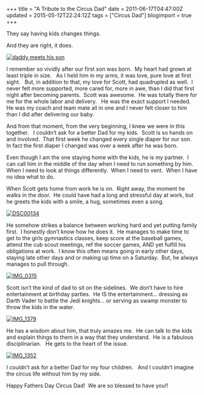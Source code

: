 +++
title = "A Tribute to the Circus Dad"
date = 2011-06-17T04:47:00Z
updated = 2015-05-12T22:24:12Z
tags = ["Circus Dad"]
blogimport = true 
+++

They say having kids changes things.

And they are right, it does. 

[![daddy meets his son](https://latc.s3.amazonaws.com/wp-content/uploads/2011/06/daddy-meets-his-son.jpg "daddy meets his son")](https://latc.s3.amazonaws.com/wp-content/uploads/2011/06/daddy-meets-his-son.jpg)

I remember so vividly after our first son was born.&#160; My heart had grown at least triple in size.&#160;&#160; As I held him in my arms, it was love, pure love at first sight.&#160;&#160; But, in addition to that, my love for Scott, had quadrupled as well.&#160; I never felt more supported, more cared for, more in awe, than I did that first night after becoming parents.&#160; Scott was awesome.&#160; He was totally there for me for the whole labor and delivery.&#160;&#160; He was the exact support I needed.&#160; He was my coach and team mate all in one and I never felt closer to him than I did after delivering our baby.&#160; 

And from that moment, from the very beginning, I knew we were in this together.&#160;&#160; I couldn’t ask for a better Dad for my kids.&#160; Scott is so hands on and involved.&#160; That first week he changed every single diaper for our son.&#160; In fact the first diaper I changed was over a week after he was born.&#160;&#160; 

Even though I am the one staying home with the kids, he is my partner.&#160; I can call him in the middle of the day when I need to run something by him.&#160; When I need to look at things differently.&#160; When I need to vent.&#160; When I have no idea what to do.&#160;&#160;&#160; 

When Scott gets home from work he is on.&#160; Right away, the moment he walks in the door.&#160; He could have had a long and stressful day at work, but he greets the kids with a smile, a hug, sometimes even a song.&#160;&#160; 

[![DSC00134](https://latc.s3.amazonaws.com/wp-content/uploads/2011/06/DSC00134.jpg "DSC00134")](https://latc.s3.amazonaws.com/wp-content/uploads/2011/06/DSC00134.jpg)

He somehow strikes a balance between working hard and yet putting family first.&#160; I honestly don’t know how he does it.&#160; He manages to make time to get to the girls gymnastics classes, keep score at the baseball games, attend the cub scout meetings, ref the soccer games, AND yet fulfill his obligations at work.&#160; I know this often means going in early other days, staying late other days and or making up time on a Saturday.&#160; But, he always manages to pull through.&#160; 

[![IMG_0315](https://latc.s3.amazonaws.com/wp-content/uploads/2011/06/IMG_0315.jpg "IMG_0315")](https://latc.s3.amazonaws.com/wp-content/uploads/2011/06/IMG_0315.jpg)

Scott isn’t the kind of dad to sit on the sidelines.&#160; We don’t have to hire entertainment at birthday parties.&#160; He IS the entertainment… dressing as Darth Vader to battle the Jedi knights… or serving as swamp monster to throw the kids in the water.&#160; 

[![IMG_1379](https://latc.s3.amazonaws.com/wp-content/uploads/2011/06/IMG_1379.jpg "IMG_1379")](https://latc.s3.amazonaws.com/wp-content/uploads/2011/06/IMG_1379.jpg) 

He has a wisdom about him, that truly amazes me.&#160; He can talk to the kids and explain things to them in a way that they understand.&#160; He is a fabulous disciplinarian.&#160;&#160; He gets to the heart of the issue. 

[![IMG_1352](https://latc.s3.amazonaws.com/wp-content/uploads/2011/06/IMG_1352.jpg "IMG_1352")](https://latc.s3.amazonaws.com/wp-content/uploads/2011/06/IMG_1352.jpg) 

I couldn’t ask for a better Dad for my four children.&#160;&#160; And I couldn’t imagine the circus life without him by my side.&#160; 

Happy Fathers Day Circus Dad!&#160; We are so blessed to have you!!
